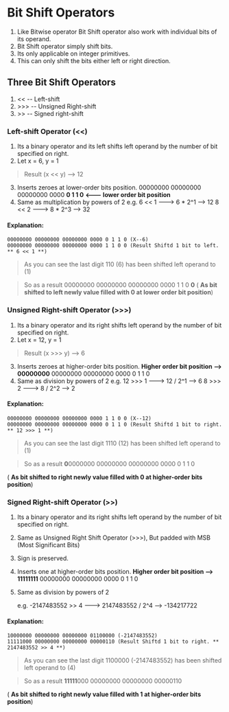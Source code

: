 # Bit Shift Operators

1. Like Bitwise operator Bit Shift operator also work with individual bits of its operand. 
2. Bit Shift operator simply shift bits.
3. Its only applicable on integer primitives.
4. This can only shift the bits either left or right direction.

## Three Bit Shift Operators
1. << -- Left-shift
2. \>\>\> -- Unsigned Right-shift
3. \>\> -- Signed right-shift

### Left-shift Operator (<<)

1. Its a binary operator and its left shifts left operand by the number of bit specified on right. 
2. Let x = 6, y = 1
> Result (x << y) --> 12
3. Inserts zeroes at lower-order bits position.  00000000 00000000 00000000 0000 __0 1 1 0__ **<--- lower order bit position**
4. Same as multiplication by powers of 2
    e.g. 6 << 1 ---> 6 * 2^1 --> 12
         8 << 2 ---> 8 * 2^3 --> 32
#### Explanation:
    00000000 00000000 00000000 0000 0 1 1 0 (X--6)
    00000000 00000000 00000000 0000 1 1 0 0 (Result Shiftd 1 bit to left. ** 6 << 1 **)
> As you can see the last digit 110 (6) has been shifted left operand to (1)

> So as a result  00000000 00000000 00000000 0000 1 1 0 **0** ( **As bit shifted to left newly value filled with 0 at lower order bit position**) 
 
### Unsigned Right-shift Operator (>>>)

1. Its a binary operator and its right shifts left operand by the number of bit specified on right. 
2. Let x = 12, y = 1
> Result (x >>> y) --> 6
3. Inserts zeroes at higher-order bits position. **Higher order bit position -->** __00000000__ 00000000 00000000 0000 0 1 1 0
4. Same as division by powers of 2
    e.g. 12 >>> 1 ---> 12 / 2^1 --> 6
         8 >>> 2 ---> 8 / 2^2 --> 2
#### Explanation:
    00000000 00000000 00000000 0000 1 1 0 0 (X--12)
    00000000 00000000 00000000 0000 0 1 1 0 (Result Shiftd 1 bit to right. ** 12 >>> 1 **)
> As you can see the last digit 1110 (12) has been shifted left operand to (1)

> So as a result **0**0000000 00000000 00000000 0000 0 1 1 0 

( **As bit shifted to right newly value filled with 0 at higher-order bits position**) 



### Signed Right-shift Operator (>>)

1. Its a binary operator and its right shifts left operand by the number of bit specified on right. 
2. Same as Unsigned Right Shift Operator (>>>), But padded with MSB (Most Significant Bits)
3. Sign is preserved.
4. Inserts one at higher-order bits position. **Higher order bit position -->** __11111111__ 00000000 00000000 0000 0 1 1 0
5. Same as division by powers of 2

    e.g. -2147483552 >> 4 ---> 2147483552 / 2^4 --> -134217722
  
#### Explanation:
    10000000 00000000 00000000 01100000 (-2147483552)
    11111000 00000000 00000000 00000110 (Result Shiftd 1 bit to right. ** 2147483552 >> 4 **)
> As you can see the last digit 1100000 (-2147483552) has been shifted left operand to (4)

> So as a result **11111**000 00000000 00000000 00000110 

( **As bit shifted to right newly value filled with 1 at higher-order bits position**) 
